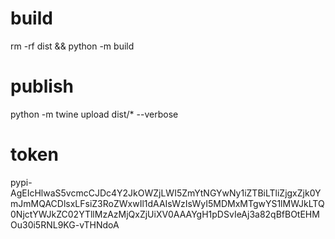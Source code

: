 # build
rm -rf dist && python -m build

# publish
python -m twine upload dist/* --verbose


# token
pypi-AgEIcHlwaS5vcmcCJDc4Y2JkOWZjLWI5ZmYtNGYwNy1iZTBiLTliZjgxZjk0YmJmMQACDlsxLFsiZ3RoZWxwIl1dAAIsWzIsWyI5MDMxMTgwYS1lMWJkLTQ0NjctYWJkZC02YTllMzAzMjQxZjUiXV0AAAYgH1pDSvIeAj3a82qBfBOtEHMOu30i5RNL9KG-vTHNdoA